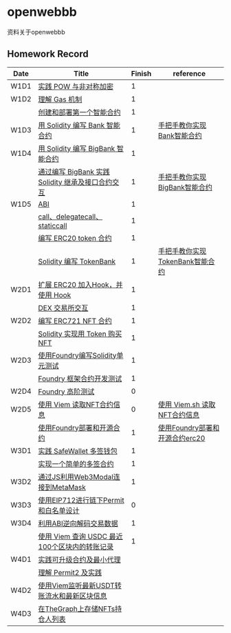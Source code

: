 # openwebbb
资料关于openwebbb
## Homework Record

| Date | Title | Finish | reference |
|------|------|------|------|
| W1D1 | [实践 POW 与非对称加密](https://decert.me/quests/45779e03-7905-469e-822e-3ec3746d9ece) | 1 |  |
| W1D2 | [理解 Gas 机制](https://decert.me/quests/d17a9270-99c3-4aeb-8a46-42ecb5e92792) | 1 |  |
|  | [创建和部署第一个智能合约](https://decert.me/quests/ffadfacf-91cf-4f69-bea3-12226bb8ecca) | 1 |  |
| W1D3 | [用 Solidity 编写 Bank 智能合约](https://decert.me/quests/ffadfacf-91cf-4f69-bea3-12226bb8ecca) | 1 | [手把手教你实现Bank智能合约](https://learnblockchain.cn/article/8605) |
|W1D4| [用 Solidity 编写 BigBank 智能合约](https://decert.me/quests/d0600476-7ce8-4648-a1d2-58f15ebac73f)|1||
| | [通过编写 BigBank 实践 Solidity 继承及接口合约交互](https://decert.me/quests/063c14be-d3e6-41e0-a243-54e35b1dde58) | 1 | [手把手教你实现BigBank智能合约](https://learnblockchain.cn/article/8618) |
| W1D5 | [ABI](https://decert.me/quests/10c11aa7-2ccd-4bcc-8ccd-56b51f0c12b8) | 1 |  |
| | [call、delegatecall、staticcall](https://decert.me/quests/5849ac2d-7a6f-4c94-978c-73c582a575dd) | 1 |  |
| | [编写 ERC20 token 合约](https://decert.me/quests/aa45f136-27a3-4bc9-b4f7-15308e1e0daa) | 1 |  |
| | [Solidity 编写 TokenBank](https://decert.me/quests/eeb9f7d8-6fd0-4c38-b09c-75a29bd53af3) | 1 | [手把手教你实现TokenBank智能合约](https://learnblockchain.cn/article/8657) |\
|W2D1|[扩展 ERC20 加入Hook，并使用 Hook](https://decert.me/quests/4df553df-fbab-49c8-a05f-83256432c6af)|1||
| |[DEX 交易所交互](https://decert.me/quests/65e9c4a1-a2ee-41ea-b8d7-7a5a1a945cbc)|1||
|W2D2 |[编写 ERC721 NFT 合约](https://decert.me/quests/852f5836-a03d-4483-a7e0-b0f6f8bda01c)|1||
| |[Solidity 实现用 Token 购买 NFT](https://decert.me/quests/abdbc346-8314-4394-8f97-8732780602ed)|1| |
|W2D3|[使用Foundry编写Solidity单元测试](https://decert.me/quests/4578ff5b-4dcb-4c28-8b5f-7456ed1ab0a4)|1||
| |[Foundry 框架合约开发测试](https://decert.me/quests/3bca8f1f-df6b-469b-941e-79388ee280c6)|1||
|W2D4 | [Foundry 高阶测试](https://decert.me/challenge/08973815-3ebe-48d1-915e-7fc67c448763) |0 | |
|W2D5|[使用 Viem 读取NFT合约信息](https://decert.me/quests/1fa95fb5-e7d4-40ec-88d4-89d8f4953f15)|0|[使用 Viem.sh 读取NFT合约信息](https://learnblockchain.cn/article/8713)|
| | [使用Foundry部署和开源合约](https://decert.me/quests/7bd246d8-f0c3-45c0-a335-766505afdba9)|1|[使用Foundry部署和开源合约erc20](https://learnblockchain.cn/article/8703)|
|W3D1|[实践 SafeWallet 多签钱包](https://decert.me/quests/4d4d50ab-84ab-4289-ac67-e3839e078537)|1||
||[实现一个简单的多签合约](https://decert.me/quests/f832d7a2-2806-4ad9-8560-a27ad8570c6f)|1||
|W3D2|[通过JS利用Web3Modal连接到MetaMask](https://decert.me/challenge/aebe24be-0bec-4c6c-bef1-22eb08817621)|1||
|W3D3|[使用EIP712进行链下Permit和白名单设计](https://decert.me/challenge/fc66ef6c-35db-4ee7-b11d-c3b2d3fa356a)|0||
|W3D4|[利用ABI逆向解码交易数据](https://decert.me/challenge/0ba0f6e3-2b87-4a9b-b3aa-ae5f323459e1)|1||
| | [使用 Viem 查询 USDC 最近100个区块内的转账记录](https://decert.me/challenge/982e088b-f252-466b-8311-1a5834a7c8d1) |1||
|W4D1 | [实践可升级合约及最小代理](https://decert.me/challenge/ac607bb0-53b5-421f-a9df-f3db4a1495f2) |||
||[理解 Permit2 及实践](https://decert.me/challenge/1fa3ecbc-a3cd-43ae-908e-661aac97bdc0)|||
|W4D2|[使用Viem监听最新USDT转账流水和最新区块信息](https://decert.me/challenge/1267b0cc-ac39-47a7-9a4b-2ef482ff2c5c)|||
|W4D3|[在TheGraph上存储NFTs持仓人列表](https://decert.me/challenge/ebb2c893-d671-41c5-a699-51d1d1634b87)|||






			
